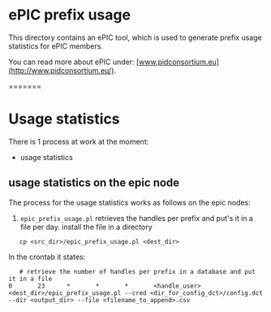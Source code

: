 ePIC prefix usage
=================

This directory contains an ePIC tool, which is used to generate prefix usage statistics for ePIC members.

You can read more about ePIC under: [www.pidconsortium.eu](http://www.pidconsortium.eu/).

=======
# Usage statistics

There is 1 process at work at the moment:
  * usage statistics

## usage statistics on the epic node

The process for the usage statistics works as follows on the epic nodes:

1. `epic_prefix_usage.pl` retrieves the handles per prefix and put's it in a file per day.
   install the file in a directory
```
   cp <src_dir>/epic_prefix_usage.pl <dest_dir>
```

   In the crontab it states:
```
   # retrieve the number of handles per prefix in a database and put it in a file
0       23      *       *       *       <handle_user> <dest_dir>/epic_prefix_usage.pl --cred <dir_for_config_dct>/config.dct --dir <output_dir> --file <filename_to_append>.csv
```
